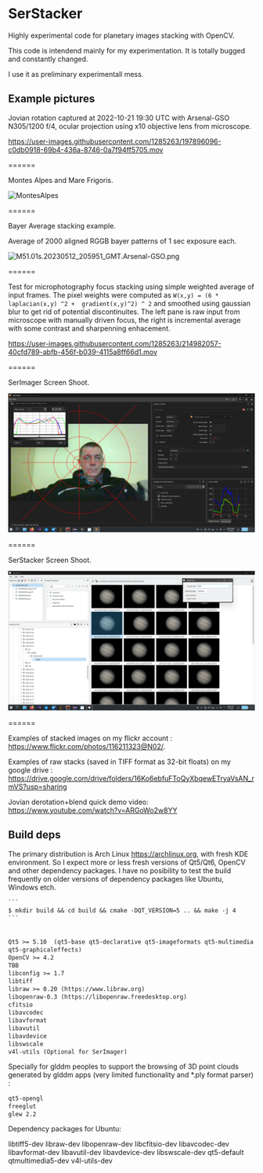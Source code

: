# SerStacker
Highly experimental code for planetary images stacking with OpenCV.

This code is intendend mainly for my experimentation.
It is totally bugged and constantly changed. 

I use it as preliminary experimentall mess.


## Example pictures

Jovian rotation captured at 2022-10-21 19:30 UTC with Arsenal-GSO N305/1200 f/4, ocular projection using x10 objective lens from microscope.

https://user-images.githubusercontent.com/1285263/197896096-c0db0918-69b4-436a-8746-0a7f94ff5705.mov

======


Montes Alpes and Mare Frigoris.

![MontesAlpes](./debug/MontesAlpes.2021-09-26-2327_8-CapObj-32F.jpg)


======

Bayer Average stacking example.

Average of 2000 aligned RGGB bayer patterns of 1 sec exposure each. 

![M51.01s.20230512_205951_GMT.Arsenal-GSO.png](./debug/bayer-average/M51.01s.20230512_205951_GMT.Arsenal-GSO.png)


======

Test for microphotography focus stacking using simple weighted average of input frames. The pixel weights were computed as `W(x,y) = (6 * laplacian(x,y) ^2 +  gradient(x,y)^2) ^ 2` and smoothed using gaussian blur to get rid of potential discontinuites. The left pane is raw input from microscope with manually driven focus, the right is incremental average with some contrast and sharpenning enhacement.

https://user-images.githubusercontent.com/1285263/214982057-40cfd789-abfb-456f-b039-4115a8ff66d1.mov

======


SerImager Screen Shoot.

![SerImager](./debug/SerImager1.png)

======

SerStacker Screen Shoot.

![SerStacker](./debug/SerStacker1.png)

======

Examples of stacked images on my flickr account : 
  https://www.flickr.com/photos/116211323@N02/.

Examples of raw stacks (saved in TIFF format as 32-bit floats) on my google drive : 
  https://drive.google.com/drive/folders/16Ko6ebfuFToQyXbqewETryaVsAN_rmVS?usp=sharing

Jovian derotation+blend quick demo video:
  https://www.youtube.com/watch?v=ARGoWo2w8YY

## Build deps

The primary distribution is Arch Linux https://archlinux.org,  with fresh KDE environment. 
So I expect more or less fresh versions of Qt5/Qt6, OpenCV and other dependency packages. 
I have no posibility to test the build frequently on older versions of dependency packages 
like Ubuntu, Windows etch.  

	```
	$ mkdir build && cd build && cmake -DQT_VERSION=5 .. && make -j 4
	```


	Qt5 >= 5.10  (qt5-base qt5-declarative qt5-imageformats qt5-multimedia qt5-graphicaleffects)
	OpenCV >= 4.2
	TBB
	libconfig >= 1.7 
	libtiff
	libraw >= 0.20 (https://www.libraw.org)
	libopenraw-0.3 (https://libopenraw.freedesktop.org)
	cfitsio
	libavcodec
	libavformat
	libavutil
	libavdevice
	libswscale
	v4l-utils (Optional for SerImager)

Specially for glddm peoples to support the browsing of 3D point clouds generated by glddm apps (very limited functionality and *.ply format parser) :

	qt5-opengl 
	freeglut
	glew 2.2


Dependency packages for Ubuntu:

libtiff5-dev libraw-dev libopenraw-dev libcfitsio-dev 
libavcodec-dev libavformat-dev libavutil-dev libavdevice-dev libswscale-dev
qt5-default qtmultimedia5-dev v4l-utils-dev





